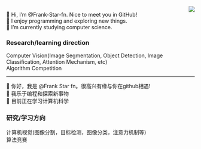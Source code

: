 <img align="right" src="https://github-readme-stats.vercel.app/api?username=Frank-Star-fn&show_icons=true&count_private=true&theme=jolly&icon_color=5CBDD8&bg_color=15,123175,5B2749,777777&hide_title=true&hide_border=true">


👋 Hi, I’m @Frank-Star-fn. Nice to meet you in GitHub!
<br>
👀 I enjoy programming and exploring new things.
<br>
🌱 I’m currently studying computer science.

### Research/learning direction
Computer Vision(Image Segmentation, Object Detection, Image Classification, Attention Mechanism, etc)
<br>
Algorithm Competition

<hr>

👋 你好，我是 @Frank Star fn。很高兴有缘与你在github相遇!
<br>
👀 我乐于编程和探索新事物
<br>
🌱 目前正在学习计算机科学

### 研究/学习方向
计算机视觉(图像分割，目标检测，图像分类，注意力机制等)
<br>
算法竞赛

<!---
Frank-Star-fn/Frank-Star-fn is a ✨ special ✨ repository because its `README.md` (this file) appears on your GitHub profile.
--->
